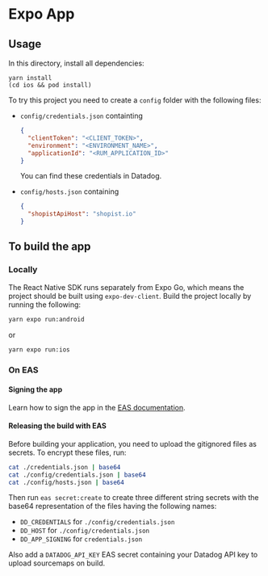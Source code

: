 # Expo App

## Usage

In this directory, install all dependencies:

```shell
yarn install
(cd ios && pod install)
```

To try this project you need to create a `config` folder with the following files:

- `config/credentials.json` containting

  ```json
  {
    "clientToken": "<CLIENT_TOKEN>",
    "environment": "<ENVIRONMENT_NAME>",
    "applicationId": "<RUM_APPLICATION_ID>"
  }
  ```

  You can find these credentials in Datadog.

- `config/hosts.json` containing

  ```json
  {
    "shopistApiHost": "shopist.io"
  }
  ```

## To build the app

### Locally

The React Native SDK runs separately from Expo Go, which means the project should be built using `expo-dev-client`. Build the project locally by running the following:

```sh
yarn expo run:android
```

or

```sh
yarn expo run:ios 
```

### On EAS

#### Signing the app

Learn how to sign the app in the [EAS documentation][1].

#### Releasing the build with EAS

Before building your application, you need to upload the gitignored files as secrets. To encrypt these files, run:

```bash
cat ./credentials.json | base64
cat ./config/credentials.json | base64
cat ./config/hosts.json | base64
```

Then run `eas secret:create` to create three different string secrets with the base64 representation of the files having the following names:

- `DD_CREDENTIALS` for `./config/credentials.json`
- `DD_HOST` for `./config/credentials.json`
- `DD_APP_SIGNING` for `credentials.json`

Also add a `DATADOG_API_KEY` EAS secret containing your Datadog API key to upload sourcemaps on build.

[1]: https://docs.expo.dev/app-signing/app-credentials
